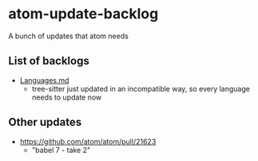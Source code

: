 # atom-update-backlog

A bunch of updates that atom needs

## List of backlogs

- [Languages.md](./Languages.md)
    - tree-sitter just updated in an incompatible way, so every language needs to update now


## Other updates

- https://github.com/atom/atom/pull/21623
   - "babel 7 - take 2"


